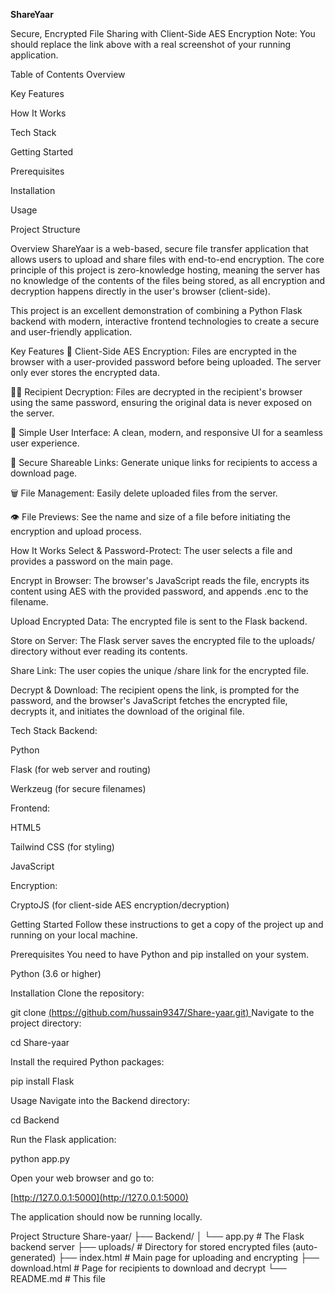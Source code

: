 **ShareYaar**

Secure, Encrypted File Sharing with Client-Side AES Encryption
Note: You should replace the link above with a real screenshot of your running application.

Table of Contents
Overview

Key Features

How It Works

Tech Stack

Getting Started

Prerequisites

Installation

Usage

Project Structure

Overview
ShareYaar is a web-based, secure file transfer application that allows users to upload and share files with end-to-end encryption. The core principle of this project is zero-knowledge hosting, meaning the server has no knowledge of the contents of the files being stored, as all encryption and decryption happens directly in the user's browser (client-side).

This project is an excellent demonstration of combining a Python Flask backend with modern, interactive frontend technologies to create a secure and user-friendly application.

Key Features
🔐 Client-Side AES Encryption: Files are encrypted in the browser with a user-provided password before being uploaded. The server only ever stores the encrypted data.

🙋‍♂️ Recipient Decryption: Files are decrypted in the recipient's browser using the same password, ensuring the original data is never exposed on the server.

🚀 Simple User Interface: A clean, modern, and responsive UI for a seamless user experience.

🔗 Secure Shareable Links: Generate unique links for recipients to access a download page.

🗑️ File Management: Easily delete uploaded files from the server.

👁️ File Previews: See the name and size of a file before initiating the encryption and upload process.

How It Works
Select & Password-Protect: The user selects a file and provides a password on the main page.

Encrypt in Browser: The browser's JavaScript reads the file, encrypts its content using AES with the provided password, and appends .enc to the filename.

Upload Encrypted Data: The encrypted file is sent to the Flask backend.

Store on Server: The Flask server saves the encrypted file to the uploads/ directory without ever reading its contents.

Share Link: The user copies the unique /share link for the encrypted file.

Decrypt & Download: The recipient opens the link, is prompted for the password, and the browser's JavaScript fetches the encrypted file, decrypts it, and initiates the download of the original file.

Tech Stack
Backend:

Python

Flask (for web server and routing)

Werkzeug (for secure filenames)

Frontend:

HTML5

Tailwind CSS (for styling)

JavaScript

Encryption:

CryptoJS (for client-side AES encryption/decryption)

Getting Started
Follow these instructions to get a copy of the project up and running on your local machine.

Prerequisites
You need to have Python and pip installed on your system.

Python (3.6 or higher)

Installation
Clone the repository:

git clone [(https://github.com/hussain9347/Share-yaar.git)
](https://github.com/hussain9347/Shareyaar)
Navigate to the project directory:

cd Share-yaar

Install the required Python packages:

pip install Flask

Usage
Navigate into the Backend directory:

cd Backend

Run the Flask application:

python app.py

Open your web browser and go to:

[http://127.0.0.1:5000](http://127.0.0.1:5000)

The application should now be running locally.

Project Structure
Share-yaar/
├── Backend/
│   └── app.py           # The Flask backend server
├── uploads/             # Directory for stored encrypted files (auto-generated)
├── index.html           # Main page for uploading and encrypting
├── download.html        # Page for recipients to download and decrypt
└── README.md            # This file
